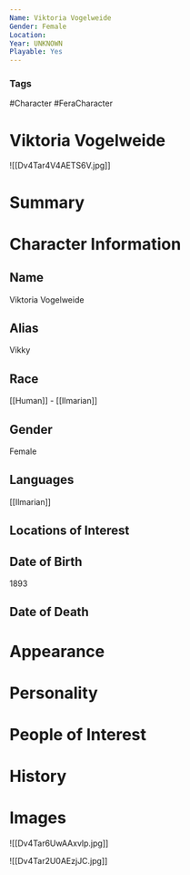 ```yaml
---
Name: Viktoria Vogelweide
Gender: Female
Location: 
Year: UNKNOWN
Playable: Yes
---
```


### Tags
#Character #FeraCharacter 

# Viktoria Vogelweide
![[Dv4Tar4V4AETS6V.jpg]]

# Summary


# Character Information

## Name
Viktoria Vogelweide 

## Alias
Vikky

## Race
[[Human]] - [[Ilmarian]]

## Gender
Female

## Languages
[[Ilmarian]]

## Locations of Interest

## Date of Birth
1893 

## Date of Death

# Appearance

# Personality

# People of Interest

# History

# Images
![[Dv4Tar6UwAAxvlp.jpg]]

![[Dv4Tar2U0AEzjJC.jpg]]

